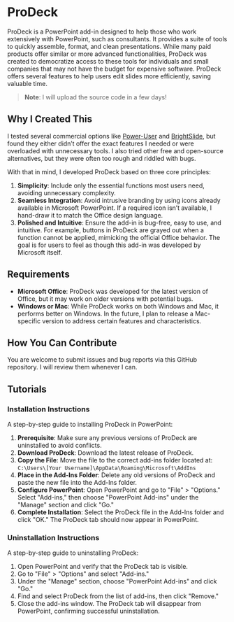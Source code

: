 # ProDeck

ProDeck is a PowerPoint add-in designed to help those who work extensively with PowerPoint, such as consultants. It provides a suite of tools to quickly assemble, format, and clean presentations. While many paid products offer similar or more advanced functionalities, ProDeck was created to democratize access to these tools for individuals and small companies that may not have the budget for expensive software. ProDeck offers several features to help users edit slides more efficiently, saving valuable time.

> **Note**: I will upload the source code in a few days! 

## Why I Created This

I tested several commercial options like [Power-User](https://www.powerusersoftwares.com/) and [BrightSlide](https://www.brightcarbon.com/brightslide/), but found they either didn’t offer the exact features I needed or were overloaded with unnecessary tools. I also tried other free and open-source alternatives, but they were often too rough and riddled with bugs.

With that in mind, I developed ProDeck based on three core principles:
1. **Simplicity**: Include only the essential functions most users need, avoiding unnecessary complexity.
2. **Seamless Integration**: Avoid intrusive branding by using icons already available in Microsoft PowerPoint. If a required icon isn’t available, I hand-draw it to match the Office design language.
3. **Polished and Intuitive**: Ensure the add-in is bug-free, easy to use, and intuitive. For example, buttons in ProDeck are grayed out when a function cannot be applied, mimicking the official Office behavior. The goal is for users to feel as though this add-in was developed by Microsoft itself.

## Requirements

- **Microsoft Office**: ProDeck was developed for the latest version of Office, but it may work on older versions with potential bugs.
- **Windows or Mac**: While ProDeck works on both Windows and Mac, it performs better on Windows. In the future, I plan to release a Mac-specific version to address certain features and characteristics.

## How You Can Contribute

You are welcome to submit issues and bug reports via this GitHub repository. I will review them whenever I can.

## Tutorials

### Installation Instructions

A step-by-step guide to installing ProDeck in PowerPoint:
1. **Prerequisite**: Make sure any previous versions of ProDeck are uninstalled to avoid conflicts.
2. **Download ProDeck**: Download the latest release of ProDeck.
3. **Copy the File**: Move the file to the correct add-ins folder located at:
   `C:\Users\[Your Username]\AppData\Roaming\Microsoft\AddIns`
4. **Place in the Add-Ins Folder**: Delete any old versions of ProDeck and paste the new file into the Add-Ins folder.
5. **Configure PowerPoint**: Open PowerPoint and go to "File" > "Options." Select "Add-ins," then choose "PowerPoint Add-ins" under the "Manage" section and click "Go."
6. **Complete Installation**: Select the ProDeck file in the Add-Ins folder and click "OK." The ProDeck tab should now appear in PowerPoint.

### Uninstallation Instructions

A step-by-step guide to uninstalling ProDeck:
1. Open PowerPoint and verify that the ProDeck tab is visible.
2. Go to "File" > "Options" and select "Add-ins."
3. Under the "Manage" section, choose "PowerPoint Add-ins" and click "Go."
4. Find and select ProDeck from the list of add-ins, then click "Remove."
5. Close the add-ins window. The ProDeck tab will disappear from PowerPoint, confirming successful uninstallation.
